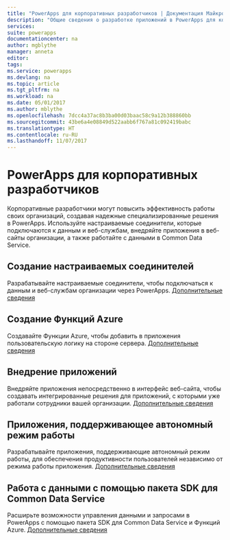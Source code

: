 ```yaml
---
title: "PowerApps для корпоративных разработчиков | Документация Майкрософт"
description: "Общие сведения о разработке приложений в PowerApps для корпоративных разработчиков."
services: 
suite: powerapps
documentationcenter: na
author: mgblythe
manager: anneta
editor: 
tags: 
ms.service: powerapps
ms.devlang: na
ms.topic: article
ms.tgt_pltfrm: na
ms.workload: na
ms.date: 05/01/2017
ms.author: mblythe
ms.openlocfilehash: 7dcc4a37ac8b3ba00d03baac58c9a12b388860bb
ms.sourcegitcommit: 43be6a4e08849d522aabb6f767a81c092419babc
ms.translationtype: HT
ms.contentlocale: ru-RU
ms.lasthandoff: 11/07/2017
---
```

# <a name="powerapps-for-enterprise-developers"></a>PowerApps для корпоративных разработчиков
Корпоративные разработчики могут повысить эффективность работы своих организаций, создавая надежные специализированные решения в PowerApps. Используйте настраиваемые соединители, которые подключаются к данным и веб-службам, внедряйте приложения в веб-сайты организации, а также работайте с данными в Common Data Service.

## <a name="build-custom-connectors"></a>Создание настраиваемых соединителей
Разрабатывайте настраиваемые соединители, чтобы подключаться к данным и веб-службам организации через PowerApps. [Дополнительные сведения](register-custom-api.md)

## <a name="build-azure-functions"></a>Создание Функций Azure
Создавайте Функции Azure, чтобы добавить в приложения пользовательскую логику на стороне сервера. [Дополнительные сведения](https://powerapps.microsoft.com/blog/using-azure-functions-in-powerapps/)

## <a name="embed-apps"></a>Внедрение приложений
Внедряйте приложения непосредственно в интерфейс веб-сайта, чтобы создавать интегрированные решения для приложений, с которыми уже работали сотрудники вашей организации. [Дополнительные сведения](embed-apps-dev.md)

## <a name="build-offline-capable-apps"></a>Приложения, поддерживающее автономный режим работы
Разрабатывайте приложения, поддерживающие автономный режим работы, для обеспечения продуктивности пользователей независимо от режима работы приложения. [Дополнительные сведения](offline-apps.md)

## <a name="work-with-data-using-the-common-data-service-sdk"></a>Работа с данными с помощью пакета SDK для Common Data Service
Расширьте возможности управления данными и запросами в PowerApps с помощью пакета SDK для Common Data Service и Функций Azure. [Дополнительные сведения](https://aka.ms/whgr2w)

